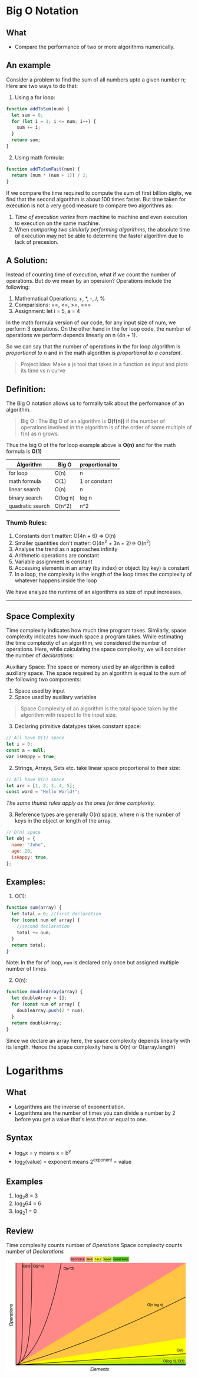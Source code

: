 # Big O Notation

## What

- Compare the performance of two or more algorithms numerically.

## An example

Consider a problem to find the sum of all numbers upto a given number n;
Here are two ways to do that:

1. Using a for loop:

```javascript
function addToSum(num) {
  let sum = 0;
  for (let i = 1; i <= num; i++) {
    sum += i;
  }
  return sum;
}
```

2. Using math formula:

```javascript
function addToSumFast(num) {
  return (num * (num + 1)) / 2;
}
```

If we compare the time required to compute the sum of first billion digits, we find that the second algorithm is about 100 times faster. But time taken for execution is not a very good measure to compare two algorithms as:

1. _Time of execution varies_ from machine to machine and even execution to execution on the same machine.
2. When _comparing two similarly performing algorithms_, the absolute time of execution may not be able to determine the faster algorithm due to lack of precesion.

## A Solution:

Instead of counting time of execution, what if we count the number of operations. But do we mean by an operaion? Operations include the following:

1. Mathematical Operations: +, \*, -, /, %
2. Comparisions: ==, <=, >=, ===
3. Assignment: let i = 5, a = 4

In the math formula version of our code, for any input size of num, we perform 3 operations. On the other hand in the for loop code, the number of operations we perform depends linearly on n (4n + 1).

So we can say that the number of operations in the for loop algorithm is _proportional to n_ and in the math algorithm is _proportional to a constant_.

> Project Idea: Make a js tool that takes in a function as input and plots its time vs n curve

## Definition:

The Big O notation allows us to formally talk about the performance of an algorithm.

> Big O : The Big O of an algorithm is **O(f(n))** if the number of operations involved in the algorithm is of the order of some multiple of f(n) as n grows.

Thus the big O of the for loop example above is **O(n)**
and for the math formula is **O(1)**

| Algorithm        | Big O    | proportional to |
| ---------------- | -------- | --------------- |
| for loop         | O(n)     | n               |
| math formula     | O(1)     | 1 or constant   |
| linear search    | O(n)     | n               |
| binary search    | O(log n) | log n           |
| quadratic search | O(n^2)   | n^2             |

### Thumb Rules:

1. Constants don't matter: O(4n + 6) => O(n)
2. Smaller quantities don't matter: O(4n<sup>2</sup> + 3n + 2)=> O(n<sup>2</sup>)
3. Analyse the trend as n approaches infinity
4. Arithmetic operations are constant
5. Variable assignment is constant
6. Accessing elements in an array (by index) or object (by key) is constant
7. In a loop, the complexity is the length of the loop times the complexity of whatever happens inside the loop

We have analyze the runtime of an algorithms as size of input increases.

---

## Space Complexity

Time complexity indicates how much time program takes. Similarly, space complexity indicates how much space a program takes. While estimating the time complexity of an algorithm, we considered the number of operations. Here, while calculating the space complexity, we will consider the number of _declarations_:

Auxiliary Space: The space or memory used by an algorithm is called auxiliary space. The space required by an algorithm is equal to the sum of the following two components:

1. Space used by input
2. Space used by auxiliary variables

> Space Complexity of an algorithm is the total space taken by the algorithm with respect to the input size.

3. Declaring primitive datatypes takes constant space:

```javascript
// All have O(1) space
let i = 0;
const a = null;
var isHappy = true;
```

2. Strings, Arrays, Sets etc. take linear space proportional to their size:

```javascript
// All have O(n) space
let arr = [1, 2, 3, 4, 5];
const word = "Hello World!";
```

_The same thumb rules apply as the ones for time complexity._

3. Reference types are generally O(n) space, where n is the number of keys in the object or length of the array.

```javascript
// O(n) space
let obj = {
  name: "John",
  age: 20,
  isHappy: true,
};
```

## Examples:

1. O(1):

```javascript
function sum(array) {
  let total = 0; //first declaration
  for (const num of array) {
    //second declaration
    total += num;
  }
  return total;
}
```

Note: In the for of loop, `num` is declared only once but assigned multiple number of times

2. O(n):

```javascript
function doubleArray(array) {
  let doubleArray = [];
  for (const num of array) {
    doubleArray.push(2 * num);
  }
  return doubleArray;
}
```

Since we declare an array here, the space complexity depends linearly with its length. Hence the space complexity here is O(n) or O(array.length)

# Logarithms

## What

- Logarithms are the inverse of exponentiation.
- Logarithms are the number of times you can divide a number by 2 before you get a value that's less than or equal to one.

## Syntax

- log<sub>b</sub>x = y means x = b<sup>y</sup>
- log<sub>2</sub>(value) = exponent means 2<sup>exponent</sup> = value

## Examples

1. log<sub>2</sub>8 = 3
2. log<sub>2</sub>64 = 6
3. log<sub>2</sub>1 = 0

## Review

Time complexity counts number of _Operations_
Space complexity counts number of _Declarations_
![](./graph.png)
